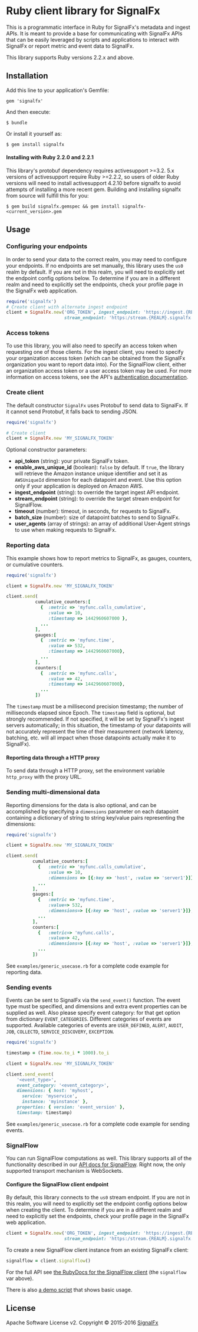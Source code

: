 # Ruby client library for SignalFx

This is a programmatic interface in Ruby for SignalFx's metadata and
ingest APIs. It is meant to provide a base for communicating with
SignalFx APIs that can be easily leveraged by scripts and applications
to interact with SignalFx or report metric and event data to SignalFx.

This library supports Ruby versions 2.2.x and above.

## Installation

Add this line to your application's Gemfile:

    gem 'signalfx'

And then execute:

    $ bundle

Or install it yourself as:

    $ gem install signalfx

#### Installing with Ruby 2.2.0 and 2.2.1

This library's protobuf dependency requires activesupport >=3.2.  5.x versions of activesupport require Ruby >=2.2.2,
so users of older Ruby versions will need to install activesupport 4.2.10 before signalfx to avoid attempts of
installing a more recent gem.  Building and installing signalfx from source will fulfill this for you:

    $ gem build signalfx.gemspec && gem install signalfx-<current_version>.gem

## Usage


### Configuring your endpoints

In order to send your data to the correct realm, you may need to configure your 
endpoints. If no endpoints are set manually, this library uses the ``us0`` realm by default. 
If you are not in this realm, you will need to explicitly set the
endpoint config options below. To determine if you are in a different realm and need to
explicitly set the endpoints, check your profile page in the SignalFx 
web application. 

```ruby
require('signalfx')
# Create client with alternate ingest endpoint
client = SignalFx.new('ORG_TOKEN', ingest_endpoint: 'https://ingest.{REALM}.signalfx.com',
                      stream_endpoint: 'https:/stream.{REALM}.signalfx.com')

```

### Access tokens

To use this library, you will also need to specify an access token when requesting
one of those clients. For the ingest client, you need to specify your
organization access token (which can be obtained from the
SignalFx organization you want to report data into). For the SignalFlow client, either an
organization access token or a user access token may be used. For more
information on access tokens, see the API's [authentication documentation](https://developers.signalfx.com/basics/authentication.html).


### Create client

The default constructor `SignalFx` uses Protobuf to send data to SignalFx. If it cannot send Protobuf, it falls back to sending JSON.

```ruby
require('signalfx')

# Create client
client = SignalFx.new 'MY_SIGNALFX_TOKEN'
```

Optional constructor parameters:
+ **api_token** (string): your private SignalFx token.
+ **enable_aws_unique_id** (boolean): `false` by default.
  If `true`, the library will retrieve the Amazon instance unique
  identifier and set it as `AWSUniqueId` dimension for each
  datapoint and event. Use this option only if your application is
  deployed on Amazon AWS.
+ **ingest_endpoint** (string): to override the target ingest API
  endpoint.
+ **stream_endpoint** (string): to override the target stream endpoint for SignalFlow.
+ **timeout** (number): timeout, in seconds, for requests to SignalFx.
+ **batch_size** (number): size of datapoint batches to send to
  SignalFx.
+ **user_agents** (array of strings): an array of additional User-Agent
  strings to use when making requests to SignalFx.

### Reporting data

This example shows how to report metrics to SignalFx, as gauges, counters, or cumulative counters.

```ruby
require('signalfx')

client = SignalFx.new 'MY_SIGNALFX_TOKEN'

client.send(
           cumulative_counters:[
             {  :metric => 'myfunc.calls_cumulative',
                :value => 10,
                :timestamp => 1442960607000 },
             ...
           ],
           gauges:[
             {  :metric => 'myfunc.time',
                :value => 532,
                :timestamp => 1442960607000},
             ...
           ],
           counters:[
             {  :metric => 'myfunc.calls',
                :value => 42,
                :timestamp => 1442960607000},
             ...
           ])
```

The `timestamp` must be a millisecond precision timestamp; the number of
milliseconds elapsed since Epoch. The `timestamp` field is optional, but
strongly recommended. If not specified, it will be set by SignalFx's
ingest servers automatically; in this situation, the timestamp of your
datapoints will not accurately represent the time of their measurement
(network latency, batching, etc. will all impact when those datapoints
actually make it to SignalFx).

#### Reporting data through a HTTP proxy

To send data through a HTTP proxy, set the environment variable `http_proxy`
with the proxy URL.

### Sending multi-dimensional data

Reporting dimensions for the data is also optional, and can be
accomplished by specifying a `dimensions` parameter on each datapoint
containing a dictionary of string to string key/value pairs representing
the dimensions:

```ruby
require('signalfx')

client = SignalFx.new 'MY_SIGNALFX_TOKEN'

client.send(
          cumulative_counters:[
            {   :metric => 'myfunc.calls_cumulative',
                :value => 10,
                :dimensions => [{:key => 'host', :value => 'server1'}]},
            ...
          ],
          gauges:[
            {   :metric => 'myfunc.time',
                :value=> 532,
                :dimensions=> [{:key => 'host', :value => 'server1'}]},
            ...
          ],
          counters:[
            {   :metric=> 'myfunc.calls',
                :value=> 42,
                :dimensions=> [{:key => 'host', :value => 'server1'}]},
            ...
          ])
```

See `examples/generic_usecase.rb` for a complete code example for
reporting data.

### Sending events

Events can be sent to SignalFx via the `send_event()` function. The
event type must be specified, and dimensions and extra event properties
can be supplied as well. Also please specify event category: for that
get option from dictionary `EVENT_CATEGORIES`. Different categories of
events are supported. Available categories of events are `USER_DEFINED`,
`ALERT`, `AUDIT`, `JOB`, `COLLECTD`, `SERVICE_DISCOVERY`, `EXCEPTION`.

```ruby
require('signalfx')

timestamp = (Time.now.to_i * 1000).to_i

client = SignalFx.new 'MY_SIGNALFX_TOKEN'

client.send_event(
    '<event_type>',
    event_category: '<event_category>',
    dimensions: { host: 'myhost',
      service: 'myservice',
      instance: 'myinstance' },
    properties: { version: 'event_version' },
    timestamp: timestamp)
```

See `examples/generic_usecase.rb` for a complete code example for
sending events.

### SignalFlow

You can run SignalFlow computations as well.  This library supports all of the
functionality described in our [API docs for
SignalFlow](https://developers.signalfx.com/signalflow_reference.html). Right
now, the only supported transport mechanism is WebSockets.

#### Configure the SignalFlow client endpoint

By default, this library connects to the `us0` stream endpoint.
If you are not in this realm, you will need to explicitly set the
endpoint config options below when creating the client. 
To determine if you are in a different realm and need to
explicitly set the endpoints, check your profile page in the SignalFx web application.

```ruby
client = SignalFx.new('ORG_TOKEN', ingest_endpoint: 'https://ingest.{REALM}.signalfx.com',
                      stream_endpoint: 'https:/stream.{REALM}.signalfx.com')
```


To create a new SignalFlow client instance from an existing SignalFx client:

```ruby
signalflow = client.signalflow()
```

For the full API see [the RubyDocs for
the SignalFlow
client](http://www.rubydoc.info/github/signalfx/signalfx-ruby/master/SignalFlowClient/)
(the `signalflow` var above).

There is also [a demo script](./examples/signalflow.rb) that shows basic usage.

## License

Apache Software License v2. Copyright © 2015-2016
[SignalFx](https://signalfx.com)
